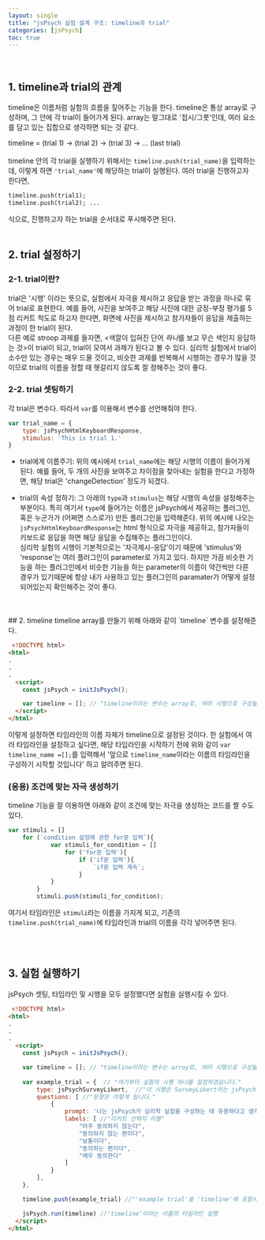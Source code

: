 ```yaml
---
layout: single
title: "jsPsych 실험 설계 구조: timeline과 trial"
categories: [jsPsych]
toc: true
---
```


<br>

## 1. timeline과 trial의 관계
timeline은 이름처럼 실험의 흐름을 짚어주는 기능을 한다.
timeline은 통상 array로 구성하며, 그 안에 각 trial이 들어가게 된다.
array는 말그대로 '접시/그릇'인데, 여러 요소를 담고 있는 집합으로 생각하면 되는 것 같다. 

timeline = (trial 1) -> (trial 2) -> (trial 3) -> ... (last trial) <br><br>
timeline 안의 각 trial을 실행하기 위해서는 `timeline.push(trial_name)`을 입력하는데, 이렇게 하면 `'trial_name'`에 해당하는 trial이 실행된다.
여러 trial을 진행하고자 한다면, 
```html
timeline.push(trial1); 
timeline.push(trial2); ...
``` 
식으로, 진행하고자 하는 trial을 순서대로 푸시해주면 된다.
<br>
<br>

## 2. trial 설정하기
### 2-1. trial이란?
trial은 '시행' 이라는 뜻으로, 실험에서 자극을 제시하고 응답을 받는 과정을 하나로 묶어 trial로 표현한다.
예를 들어, 사진을 보여주고 해당 사진에 대한 긍정-부정 평가를 5점 리커트 척도로 하고자 한다면, 화면에 사진을 제시하고 참가자들이 응답을 제출하는 과정이 한 trial이 된다. <br>
다른 예로 stroop 과제를 들자면, <색깔이 입혀진 단어 *하나*를 보고 무슨 색인지 응답하는 것>이 trial이 되고, trial이 모여서 과제가 된다고 볼 수 있다. 
심리학 실험에서 trial이 소수만 있는 경우는 매우 드물 것이고, 비슷한 과제를 반복해서 시행하는 경우가 많을 것이므로 trial의 이름을 정할 때 헷갈리지 않도록 잘 정해주는 것이 좋다. <br>

### 2-2. trial 셋팅하기
각 trial은 변수다. 따라서 `var`를 이용해서 변수를 선언해줘야 한다.

```js
var trial_name = {
    type: jsPsychHtmlKeyboardResponse,
    stimulus: 'This is trial 1.' 
}
```

- trial에게 이름주기: 위의 예시에서 `trial_name`에는 해당 시행의 이름이 들어가게 된다. 예를 들어, 두 개의 사진을 보여주고 차이점을 찾아내는 실험을 한다고 가정하면, 해당 trial은 'changeDetection' 정도가 되겠다.<br>

- trial의 속성 정하기: 그 아래의 `type`과 `stimulus`는 해당 시행의 속성을 설정해주는 부분이다. 특히 여기서 `type`에 들어가는 이름은 jsPsych에서 제공하는 플러그인, 혹은 누군가가 (어쩌면 스스로가) 만든 플러그인을 입력해준다. 위의 예시에 나오는 `jsPsychHtmlKeyboardResponse`는 html 형식으로 자극을 제공하고, 참가자들이 키보드로 응답을 하면 해당 응답을 수집해주는 플러그인이다.<br>
심리학 실험의 시행이 기본적으로는 '자극제시-응답'이기 때문에 'stimulus'와 'response'는 여러 플러그인이 parameter로 가지고 있다. 하지만 가끔 비슷한 기능을 하는 플러그인에서 비슷한 기능을 하는 parameter의 이름이 약간씩만 다른 경우가 있기때문에 항상 내가 사용하고 있는 플러그인의 paramater가 어떻게 설정되어있는지 확인해주는 것이 좋다. 

<br>
<br>
## 2. timeline
timeline array를 만들기 위해 아래와 같이 `timeline` 변수를 설정해준다.

```html
 <!DOCTYPE html>   
<html>
.
.
.
  <script>
    const jsPsych = initJsPsych(); 

    var timeline = []; // "timeline이라는 변수는 array로, 여러 시행으로 구성될 것입니다."
  </script>
</html>
```

이렇게 설정하면 타임라인의 이름 자체가 timeline으로 설정된 것이다. 한 실험에서 여러 타임라인을 설정하고 싶다면, 해당 타임라인을 시작하기 전에 위와 같이 `var timeline_name =[];`를 입력해서 '앞으로 `timeline_name`이라는 이름의 타임라인을 구성하기 시작할 것입니다' 하고 알려주면 된다.

### (응용) 조건에 맞는 자극 생성하기
timeline 기능을 잘 이용하면 아래와 같이 조건에 맞는 자극을 생성하는 코드를 짤 수도 있다. 
```js
var stimuli = []
    for (`condition 설정에 관한 for문 입력`){
            var stimuli_for_condition = []
                for ('for문 입력'){
                    if ('if문 입력'){
                        `if문 입력 계속`;
                    }
            }
        }
        stimuli.push(stimuli_for_condition);
```
여기서 타임라인은 `stimuli`라는 이름을 가지게 되고, 기존의 `timeline.push(trial_name)`에 타임라인과 trial의 이름을 각각 넣어주면 된다. 

<br>
<br>

## 3. 실험 실행하기
jsPsych 셋팅, 타임라인 및 시행을 모두 설정했다면 실험을 실행시킬 수 있다.

```html
 <!DOCTYPE html>   
<html>
.
.
.
  <script>
    const jsPsych = initJsPsych(); 

    var timeline = []; // "timeline이라는 변수는 array로, 여러 시행으로 구성될 것입니다."
    
    var example_trial = {  // "여기부터 실험의 시행 하나를 설정하겠습니다."
        type: jsPsychSurveyLikert,  //"이 시행은 SurveyLikert라는 jsPsych플러그인을 사용할 것이구요"
        questions: [ //"문항은 이렇게 됩니다."
            {
                prompt: '나는 jsPsych가 심리학 실험을 구성하는 데 유용하다고 생각한다' //"질문"
                labels: [ //"리커트 선택지 라벨"
                    "아주 동의하지 않는다", 
                    "동의하지 않는 편이다", 
                    "보통이다", 
                    "동의하는 편이다", 
                    "매우 동의한다"
                ]
            }
        ],
    },

    timeline.push(example_trial) //"'example trial'을 'timeline'에 포함시켜주세요"

    jsPsych.run(timeline) //'timeline'이라는 이름의 타임라인 실행
  </script>
</html>
```